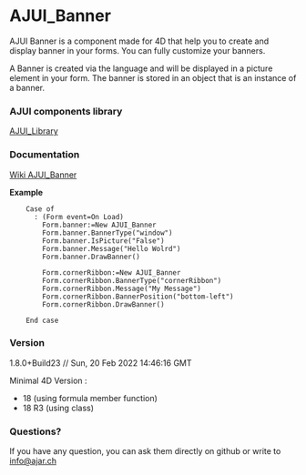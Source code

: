 # AJUI_Banner

AJUI Banner is a component made for 4D that help you to create and display banner in your forms. You can fully customize your banners.

A Banner is created via the language and will be displayed in a picture element in your form. The banner is stored in an object that is an instance of a banner.

### AJUI components library

[AJUI_Library](https://github.com/AJARProject/AJUI_Library)

### Documentation

[Wiki AJUI_Banner](https://github.com/AJARProject/AJUI_Banner/wiki)

**Example**
```4d
    Case of
      : (Form event=On Load)
        Form.banner:=New AJUI_Banner
        Form.banner.BannerType("window")
        Form.banner.IsPicture("False")
        Form.banner.Message("Hello Wolrd")
        Form.banner.DrawBanner()

        Form.cornerRibbon:=New AJUI_Banner
        Form.cornerRibbon.BannerType("cornerRibbon")
        Form.cornerRibbon.Message("My Message")
        Form.cornerRibbon.BannerPosition("bottom-left")
        Form.cornerRibbon.DrawBanner()

    End case
```

### Version

1.8.0+Build23 // Sun, 20 Feb 2022 14:46:16 GMT

Minimal 4D Version : 
 - 18 (using formula member function)
 - 18 R3 (using class)

### Questions?

If you have any question, you can ask them directly on github or write to info@ajar.ch
